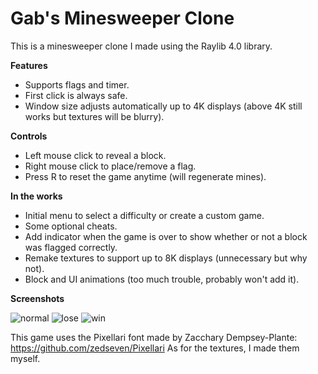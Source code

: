 # Gab's Minesweeper Clone

This is a minesweeper clone I made using the Raylib 4.0 library.

**Features**
- Supports flags and timer.
- First click is always safe.
- Window size adjusts automatically up to 4K displays (above 4K still works but textures will be blurry).

**Controls**
- Left mouse click to reveal a block.
- Right mouse click to place/remove a flag.
- Press R to reset the game anytime (will regenerate mines).

**In the works**
- Initial menu to select a difficulty or create a custom game.
- Some optional cheats.
- Add indicator when the game is over to show whether or not a block was flagged correctly.  
- Remake textures to support up to 8K displays (unnecessary but why not).
- Block and UI animations (too much trouble, probably won't add it).

**Screenshots**

![normal](https://user-images.githubusercontent.com/96994614/185537506-c50897dd-6882-4100-90d9-9abbf9bac68d.png)
![lose](https://user-images.githubusercontent.com/96994614/185537540-55318538-5714-4333-8381-0bcd3a68e822.png)
![win](https://user-images.githubusercontent.com/96994614/185538195-ae5bad57-d478-4510-a865-660ecb2b94ae.png)

This game uses the Pixellari font made by Zacchary Dempsey-Plante: https://github.com/zedseven/Pixellari
As for the textures, I made them myself.
